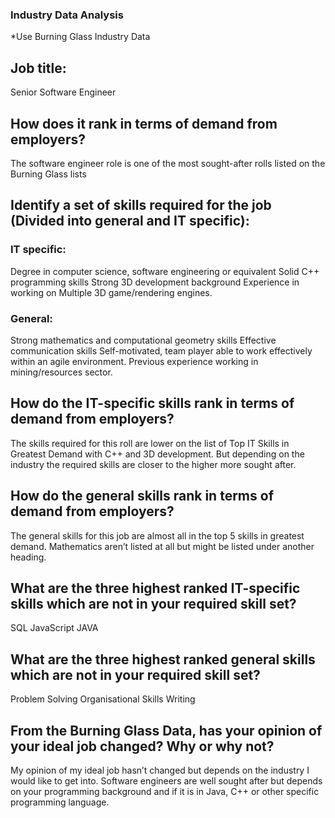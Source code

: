 ### Industry Data Analysis
*Use Burning Glass Industry Data

## Job title: 
Senior Software Engineer

## How does it rank in terms of demand from employers?
The software engineer role is one of the most sought-after rolls listed on the Burning Glass lists

## Identify a set of skills required for the job (Divided into general and IT specific):
### IT specific:
Degree in computer science, software engineering or equivalent 
Solid C++ programming skills
Strong 3D development background
Experience in working on Multiple 3D game/rendering engines.

### General:
Strong mathematics and computational geometry skills
Effective communication skills
Self-motivated, team player able to work effectively within an agile environment.
Previous experience working in mining/resources sector.

## How do the IT-specific skills rank in terms of demand from employers?
The skills required for this roll are lower on the list of Top IT Skills in Greatest Demand with C++ and 3D development. But depending on the industry the required skills are closer to the higher more sought after.

## How do the general skills rank in terms of demand from employers?
The general skills for this job are almost all in the top 5 skills in greatest demand. Mathematics aren’t listed at all but might be listed under another heading.

## What are the three highest ranked IT-specific skills which are not in your required skill set?
SQL
JavaScript
JAVA

## What are the three highest ranked general skills which are not in your required skill set?
Problem Solving
Organisational Skills
Writing

## From the Burning Glass Data, has your opinion of your ideal job changed? Why or why not? 
My opinion of my ideal job hasn’t changed but depends on the industry I would like to get into. Software engineers are well sought after but depends on your programming background and if it is in Java, C++ or other specific programming language.  
